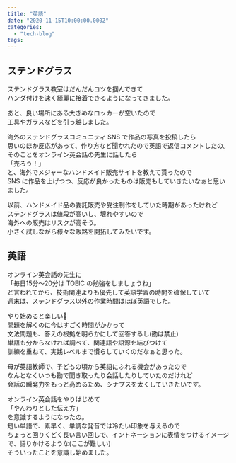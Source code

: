 ```yaml
---
title: "英語"
date: "2020-11-15T10:00:00.000Z"
categories: 
  - "tech-blog"
tags: 
---
```


## ステンドグラス

ステンドグラス教室はだんだんコツを掴んできて  
ハンダ付けを速く綺麗に接着できるようになってきました。

あと、良い場所にある大きめなロッカーが空いたので  
工具やガラスなどを引っ越しました。

海外のステンドグラスコミュニティ SNS で作品の写真を投稿したら  
思いのほか反応があって、作り方など聞かれたので英語で返信コメントしたの。  
そのことをオンライン英会話の先生に話したら  
「売ろう！」  
と、海外でメジャーなハンドメイド販売サイトを教えて貰ったので  
SNS に作品を上げつつ、反応が良かったものは販売もしていきたいなぁと思いました。

以前、ハンドメイド品の委託販売や受注制作をしていた時期があったけれど  
ステンドグラスは値段が高いし、壊れやすいので  
海外への販売はリスクが高そう。  
小さく試しながら様々な販路を開拓してみたいです。

## 英語

オンライン英会話の先生に  
「毎日15分〜20分は TOEIC の勉強をしましょうね」  
と言われてから、技術関連よりも優先して英語学習の時間を確保していて  
週末は、ステンドグラス以外の作業時間はほぼ英語でした。

やり始めると楽しい🙌  
問題を解くのに今はすごく時間がかかって  
文法問題も、答えの根拠を明らかにして回答するし(勘は禁止)  
単語も分からなければ調べて、関連語や語源を結びつけて  
訓練を重ねて、実践レベルまで慣らしていくのだなぁと思った。

母が英語教師で、子どもの頃から英語にふれる機会があったので  
なんとなくいつも勘で聞き取ったり会話したりしていたのだけれど  
会話の瞬発力をもっと高めるため、シナプスを太くしていきたいです。

オンライン英会話をやりはじめて  
「やんわりとした伝え方」  
を意識するようになったの。  
短い単語で、素早く、単調な発音では冷たい印象を与えるので  
ちょっと回りくどく長い言い回しで、イントネーションに表情をつけるイメージで、語りかけるような(ここが難しい)  
そういったことを意識し始めました。
